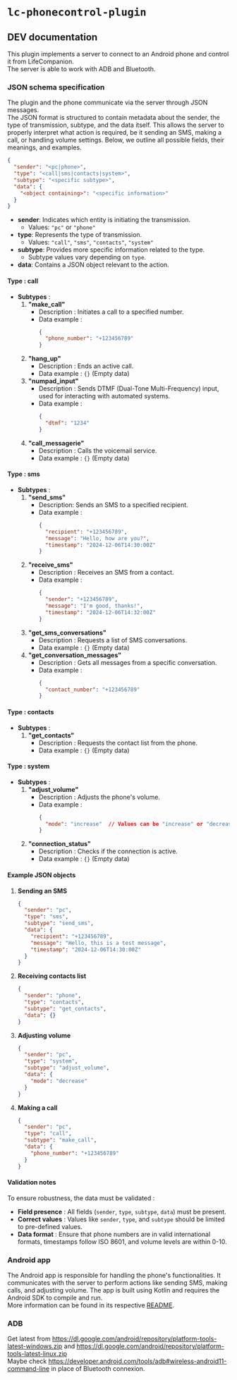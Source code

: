 # `lc-phonecontrol-plugin`
## DEV documentation

This plugin implements a server to connect to an Android phone and control it from LifeCompanion.  
The server is able to work with ADB and Bluetooth.

### JSON schema specification
The plugin and the phone communicate via the server through JSON messages.  
The JSON format is structured to contain metadata about the sender, the type of transmission, subtype, and the data itself. This allows the server to properly interpret what action is required, be it sending an SMS, making a call, or handling volume settings. Below, we outline all possible fields, their meanings, and examples.
```json
{
  "sender": "<pc|phone>",
  "type": "<call|sms|contacts|system>",
  "subtype": "<specific subtype>",
  "data": {
    "<object containing>": "<specific information>"
  }
}
```
- **sender**: Indicates which entity is initiating the transmission.
  - Values: `"pc"` or `"phone"`
- **type**: Represents the type of transmission.
  - Values: `"call"`, `"sms"`, `"contacts"`, `"system"`
- **subtype**: Provides more specific information related to the type.
  - Subtype values vary depending on `type`.
- **data**: Contains a JSON object relevant to the action.

#### Type : **call**
- **Subtypes** :
  1. **"make_call"**
     - Description : Initiates a call to a specified number.
     - Data example :
       ```json
       {
         "phone_number": "+123456789"
       }
       ```
  2. **"hang_up"**
     - Description : Ends an active call.
     - Data example : `{}` (Empty data)
  3. **"numpad_input"**
     - Description : Sends DTMF (Dual-Tone Multi-Frequency) input, used for interacting with automated systems.
     - Data example :
       ```json
       {
         "dtmf": "1234"
       }
       ```
  4. **"call_messagerie"**
     - Description : Calls the voicemail service.
     - Data example : `{}` (Empty data)

#### Type : **sms**
- **Subtypes** :
  1. **"send_sms"**
     - Description: Sends an SMS to a specified recipient.
     - Data example :
       ```json
       {
         "recipient": "+123456789",
         "message": "Hello, how are you?",
         "timestamp": "2024-12-06T14:30:00Z"
       }
       ```
  2. **"receive_sms"**
     - Description : Receives an SMS from a contact.
     - Data example :
       ```json
       {
         "sender": "+123456789",
         "message": "I'm good, thanks!",
         "timestamp": "2024-12-06T14:32:00Z"
       }
       ```
  3. **"get_sms_conversations"**
     - Description : Requests a list of SMS conversations.
     - Data example : `{}` (Empty data)
  4. **"get_conversation_messages"**
     - Description : Gets all messages from a specific conversation.
     - Data example :
       ```json
       {
         "contact_number": "+123456789"
       }
       ```

#### Type : **contacts**
- **Subtypes** :
  1. **"get_contacts"**
     - Description : Requests the contact list from the phone.
     - Data example : `{}` (Empty data)

#### Type : **system**
- **Subtypes** :
  1. **"adjust_volume"**
     - Description : Adjusts the phone's volume.
     - Data example :
       ```json
       {
         "mode": "increase"  // Values can be "increase" or "decrease"
       }
       ```
  2. **"connection_status"**
     - Description : Checks if the connection is active.
     - Data example : `{}` (Empty data)

#### Example JSON objects
1. **Sending an SMS**
   ```json
   {
     "sender": "pc",
     "type": "sms",
     "subtype": "send_sms",
     "data": {
       "recipient": "+123456789",
       "message": "Hello, this is a test message",
       "timestamp": "2024-12-06T14:30:00Z"
     }
   }
   ```
2. **Receiving contacts list**
   ```json
   {
     "sender": "phone",
     "type": "contacts",
     "subtype": "get_contacts",
     "data": {}
   }
   ```
3. **Adjusting volume**

   ```json
   {
     "sender": "pc",
     "type": "system",
     "subtype": "adjust_volume",
     "data": {
       "mode": "decrease"
     }
   }
   ```
4. **Making a call**
   ```json
   {
     "sender": "pc",
     "type": "call",
     "subtype": "make_call",
     "data": {
       "phone_number": "+123456789"
     }
   }
   ```

#### Validation notes
To ensure robustness, the data must be validated :
- **Field presence** : All fields (`sender`, `type`, `subtype`, `data`) must be present.
- **Correct values** : Values like `sender`, `type`, and `subtype` should be limited to pre-defined values.
- **Data format** : Ensure that phone numbers are in valid international formats, timestamps follow ISO 8601, and volume levels are within 0-10.

### Android app
The Android app is responsible for handling the phone's functionalities. It communicates with the server to perform actions like sending SMS, making calls, and adjusting volume. The app is built using Kotlin and requires the Android SDK to compile and run.  
More information can be found in its respective [README](android/README.md).

### ADB
Get latest from https://dl.google.com/android/repository/platform-tools-latest-windows.zip and https://dl.google.com/android/repository/platform-tools-latest-linux.zip  
Maybe check https://developer.android.com/tools/adb#wireless-android11-command-line in place of Bluetooth connexion.
